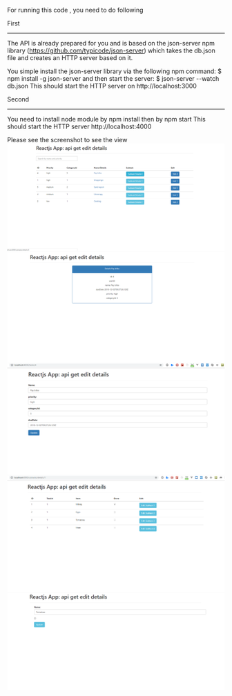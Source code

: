 For running this code , you need to do following

First
________
The API is already prepared for you and is based on the json-server npm library (https://github.com/typicode/json-server)
which takes the db.json file and creates an HTTP server based on it.

You simple install the json-server library via the following npm command:
$ npm install -g json-server
and then start the server:
$ json-server --watch db.json
This should start the HTTP server on http://localhost:3000


Second 
__________
You need to install node module by npm install
then by npm start 
This should start the HTTP server http://localhost:4000


Please see the screenshot to see the view
![screenshot](Screenshots/1.PNG)
![screenshot](Screenshots/2.PNG)
![screenshot](Screenshots/3.PNG)
![screenshot](Screenshots/4.PNG)
![screenshot](Screenshots/5.PNG)